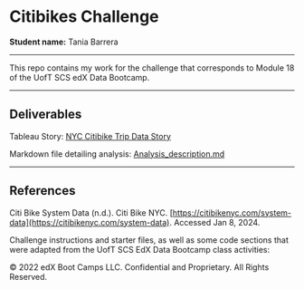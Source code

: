 # Citibikes Challenge

**Student name:** Tania Barrera

---

This repo contains my work for the challenge that corresponds to Module 18 of the UofT SCS edX Data Bootcamp.

---

## Deliverables

Tableau Story: [NYC Citibike Trip Data Story](https://public.tableau.com/app/profile/tsbarr/viz/citibiketrips_17057061954680/NYCCitibikeTripData)

Markdown file detailing analysis: [Analysis_description.md](Analysis_description.md)

---

## References

Citi Bike System Data (n.d.). Citi Bike NYC. [https://citibikenyc.com/system-data](https://citibikenyc.com/system-data). Accessed Jan 8, 2024.

Challenge instructions and starter files, as well as some code sections that were adapted from the UofT SCS EdX Data Bootcamp class activities:

© 2022 edX Boot Camps LLC. Confidential and Proprietary. All Rights Reserved.
